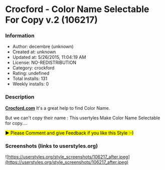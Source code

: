 # Crocford - Color Name Selectable For Copy v.2 (106217)

### Information
- Author: decembre (unknown)
- Created at: unknown
- Updated at: 5/26/2015, 11:04:19 AM
- License: NO-REDISTRIBUTION
- Category: crockford
- Rating: undefined
- Total installs: 131
- Weekly installs: 0


### Description
<a href="http://www.crockford.com/wrrrld/color.html"><b>Crocford.com</b></a> 
It's a great help to find Color Name.

But we can't copy their name :
This usertyles Make Color Name Selectable for copy.... 

<mark>▶ Please Comment and give Feedback if you like this Style :-)</mark>


### Screenshots (links to userstyles.org)
![https://userstyles.org/style_screenshots/106217_after.jpeg](https://userstyles.org/style_screenshots/106217_after.jpeg)


